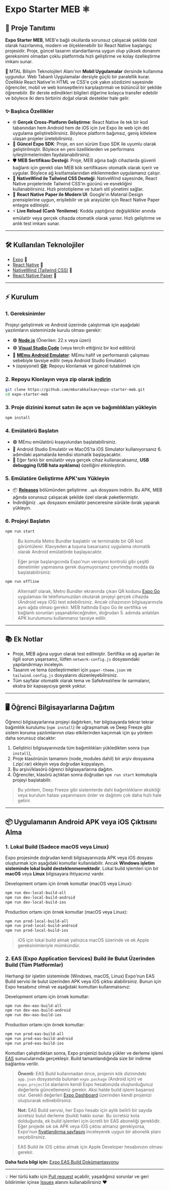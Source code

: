 # Expo Starter MEB ⚛️

## 🚀 Proje Tanıtımı

**Expo Starter MEB**, MEB'e bağlı okullarda sorunsuz çalışacak şekilde özel olarak hazırlanmış, modern ve ölçeklenebilir bir React Native başlangıç projesidir. Proje, güncel tasarım standartlarına uygun olup yüksek donanım gereksinimi olmadan çoklu platformda hızlı geliştirme ve kolay özelleştirme imkanı sunar.

📱 MTAL Bilişim Teknolojileri Alanı'nın **Mobil Uygulamalar** dersinde kullanıma uygundur. Web Tabanlı Uygulamalar dersiyle güçlü bir paralellik kurar. Özellikle React Native'in HTML ve CSS'e çok yakın sözdizimi sayesinde öğrenciler, mobil ve web konseptlerini karşılaştırmalı ve bütüncül bir şekilde öğrenebilir. Bir derste edindikleri bilgileri diğerine kolayca transfer edebilir ve böylece iki ders birbirini doğal olarak destekler hale gelir.

### ✨ Başlıca Özellikler

-   🌐 **Gerçek Cross-Platform Geliştirme**: React Native ile tek bir kod tabanından hem Android hem de iOS için (ve Expo ile web için de) uygulama geliştirebilirsiniz. Böylece platform bağımsız, geniş kitlelere ulaşan projeler üretebilirsiniz.
-   🚀 **Güncel Expo SDK**: Proje, en son sürüm Expo SDK ile uyumlu olarak geliştirilmiştir. Böylece en yeni özelliklerden ve performans iyileştirmelerinden faydalanabilirsiniz.
-   🛡️ **MEB Sertifikası Desteği**: Proje, MEB ağına bağlı cihazlarda güvenli bağlantı için gerekli olan MEB kök sertifikasını otomatik olarak içerir ve uygular. Böylece ağ kısıtlamalarından etkilenmeden uygulamanız çalışır.
-   🎨 **NativeWind ile Tailwind CSS Desteği**: NativeWind sayesinde, React Native projelerinde Tailwind CSS'in gücünü ve esnekliğini kullanabilirsiniz. Hızlı prototipleme ve tutarlı stil yönetimi sağlar.
-   🧩 **React Native Paper ile Modern UI**: Google'ın Material Design prensiplerine uygun, erişilebilir ve şık arayüzler için React Native Paper entegre edilmiştir.
-   ⚡ **Live Reload (Canlı Yenileme)**: Kodda yaptığınız değişiklikler anında emülatör veya gerçek cihazda otomatik olarak yansır. Hızlı geliştirme ve anlık test imkanı sunar.

---

## 🛠️ Kullanılan Teknolojiler

-   [Expo](https://expo.dev/) 🚀
-   [React Native](https://reactnative.dev/) 📱
-   [NativeWind (Tailwind CSS)](https://www.nativewind.dev/) 🎨
-   [React Native Paper](https://callstack.github.io/react-native-paper/) 🧩

---

## ⚡️ Kurulum

### 1. Gereksinimler

Projeyi geliştirmek ve Android üzerinde çalıştırmak için aşağıdaki yazılımların sisteminizde kurulu olması gerekir:

-   🟢 [**Node.js**](https://nodejs.org/tr/download) (Önerilen: 22.x veya üzeri)
-   🟣 [**Visual Studio Code**](https://code.visualstudio.com/) (veya tercih ettiğiniz bir kod editörü)
-   📱 [**MEmu Android Emulator**](https://www.memuplay.com/): MEmu hafif ve performanslı çalışması sebebiyle tavsiye edilir (veya Android Studio Emulator)
-   🌀 (opsiyonel) [**Git**](https://git-scm.com/downloads): Repoyu klonlamak ve güncel tutabilmek için

### 2. Repoyu Klonlayın veya zip olarak [indirin](https://github.com/mburakkalkan/expo-starter-meb/archive/refs/heads/main.zip)

```sh
git clone https://github.com/mburakkalkan/expo-starter-meb.git
cd expo-starter-meb
```

### 3. Proje dizinini komut satırı ile açın ve bağımlılıkları yükleyin

```sh
npm install
```

### 4. Emülatörü Başlatın

-   🟣 MEmu emülatörü kısayolundan başlatabilirsiniz.
-   🤖 Android Studio Emulatör ve MacOS'ta iOS Simulator kullanıyorsanız 6. adımdaki aşamalarda kendisi otomatik başlayacaktır.
-   🔌 Eğer farklı bir emülatör veya gerçek cihaz kullanacaksanız, **USB debugging (USB hata ayıklama)** özelliğini etkinleştirin.

### 5. Emülatöre Geliştirme APK'sını Yükleyin

-   📦 [**Releases**](https://github.com/mburakkalkan/expo-starter-meb/releases) bölümünden geliştirme `.apk` dosyasını indirin. Bu APK, MEB ağında sorunsuz çalışacak şekilde özel olarak paketlenmiştir.
-   İndirdiğiniz `.apk` dosyasını emülatör penceresine sürükle-bırak yaparak yükleyin.

### 6. Projeyi Başlatın

```sh
npm run start
```

> Bu komutla Metro Bundler başlatılır ve terminalde bir QR kod görüntülenir. Klavyeden **a** tuşuna basarsanız uygulama otomatik olarak Android emülatörde başlayacaktır.

> Eğer proje başlangıcında Expo'nun versiyon kontrolü gibi çeşitli denetimler yapmasına gerek duymuyorsanız çevrimdışı modda da başlatabilirsiniz:

```sh
npm run offline
```

> Alternatif olarak, Metro Bundler ekranında çıkan QR kodunu [Expo Go](https://expo.dev/go) uygulaması ile telefonunuzdan okutarak projeyi gerçek cihazda (Android veya iOS) test edebilirsiniz. Ancak cihazınızın bilgisayarınızla aynı ağda olması gerekir. MEB hattında Expo Go ile sertifika ve bağlantı sorunları yaşanabileceğinden, doğrudan 5. adımda anlatılan APK kurulumunu kullanmanız tavsiye edilir.

---

## 📚 Ek Notlar

-   Proje, MEB ağına uygun olarak test edilmiştir. Sertifika ve ağ ayarları ile ilgili sorun yaşarsanız, lütfen `network-config.js` dosyasındaki yapılandırmayı inceleyin.
-   Tasarım ve tema özelleştirmeleri için `paper-theme.json` ve `tailwind.config.js` dosyalarını düzenleyebilirsiniz.
-   Tüm sayfalar otomatik olarak tema ve SafeAreaView ile sarmalanır, ekstra bir kapsayıcıya gerek yoktur.

---

## 🖥️ Öğrenci Bilgisayarlarına Dağıtım

Öğrenci bilgisayarlarına projeyi dağıtırken, her bilgisayarda tekrar tekrar bağımlılık kurulumu (`npm install`) ile uğraşmamak ve Deep Freeze gibi sistem koruma yazılımlarının olası etkilerinden kaçınmak için şu yöntem daha sorunsuz olacaktır:

1. Geliştirici bilgisayarınızda tüm bağımlılıkları yükledikten sonra (`npm install`),
2. Proje klasörünün tamamını (node_modules dahil) bir arşiv dosyasına (.zip/.rar) ekleyin veya doğrudan kopyalayın.
3. Bu arşivi/klasörü öğrenci bilgisayarlarına dağıtın.
4. Öğrenciler, klasörü açtıktan sonra doğrudan `npm run start` komutuyla projeyi başlatabilir.

> Bu yöntem, Deep Freeze gibi sistemlerde dahi bağımlılıkların eksikliği veya kurulum hatası yaşanmasını önler ve dağıtımı çok daha hızlı hale getirir.

---

## 📦 Uygulamanın Android APK veya iOS Çıktısını Alma

### 1. Lokal Build (Sadece macOS veya Linux)

Expo projesinde doğrudan kendi bilgisayarınızda APK veya iOS dosyası oluşturmak için aşağıdaki komutlar kullanılabilir. Ancak **Windows işletim sisteminde lokal build desteklenmemektedir**. Lokal build işlemleri için bir **macOS** veya **Linux** bilgisayara ihtiyacınız vardır.

Development ortamı için örnek komutlar (macOS veya Linux):

```sh
npm run dev-local-build-all
npm run dev-local-build-android
npm run dev-local-build-ios
```

Production ortamı için örnek komutlar (macOS veya Linux):

```sh
npm run prod-local-build-all
npm run prod-local-build-android
npm run prod-local-build-ios
```

> iOS için lokal build almak yalnızca macOS üzerinde ve ek Apple gereksinimleriyle mümkündür.

### 2. EAS (Expo Application Services) Build ile Bulut Üzerinden Build (Tüm Platformlar)

Herhangi bir işletim sisteminde (Windows, macOS, Linux) Expo'nun EAS Build servisi ile bulut üzerinden APK veya iOS çıktısı alabilirsiniz. Bunun için Expo hesabınız olmalı ve aşağıdaki komutları kullanmalısınız:

Development ortamı için örnek komutlar:

```sh
npm run dev-eas-build-all
npm run dev-eas-build-android
npm run dev-eas-build-ios
```

Production ortamı için örnek komutlar:

```sh
npm run prod-eas-build-all
npm run prod-eas-build-android
npm run prod-eas-build-ios
```

Komutları çalıştırdıktan sonra, Expo projenizi buluta yükler ve derleme işlemi [EAS](https://expo.dev/eas) sunucularında gerçekleşir. Build tamamlandığında size bir indirme bağlantısı verilir.

> **Önemli:** EAS Build kullanmadan önce, projenin kök dizinindeki `app.json` dosyasında bulunan `expo.package` (Android için) ve `expo.projectId` alanlarını kendi Expo hesabınızda oluşturduğunuz değerlerle güncellemeniz gerekir. Aksi halde build işlemi başarısız olur. Gerekli değerleri [Expo Dashboard](https://expo.dev/) üzerinden kendi projenizi oluşturarak edinebilirsiniz.

> **Not:** EAS Build servisi, her Expo hesabı için aylık belirli bir sayıda ücretsiz bulut derleme (build) hakkı sunar. Bu ücretsiz kota dolduğunda, ek build işlemleri için ücretli bir EAS aboneliği gereklidir. Eğer projede sık sık APK veya iOS çıktısı almanız gerekiyorsa, Expo'nun [fiyatlandırma sayfasını](https://expo.dev/pricing) inceleyerek uygun bir abonelik planı seçebilirsiniz.

> EAS Build ile iOS çıktısı almak için Apple Developer hesabınızın olması gerekir.

**Daha fazla bilgi için:** [Expo EAS Build Dokümantasyonu](https://docs.expo.dev/build/introduction/)

---

💡 Her türlü katkı için [Pull request](https://github.com/mburakkalkan/expo-starter-meb/pulls) açabilir, yaşadığınız sorunlar ve geri bildirimler içinse [Issues](https://github.com/mburakkalkan/expo-starter-meb/issues) alanını kullanabilirsiniz ❤️
